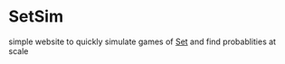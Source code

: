 # SetSim

simple website to quickly simulate games of [Set](https://en.wikipedia.org/wiki/Set_(card_game)) and find probablities at scale

